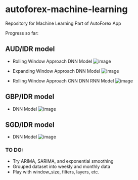 # autoforex-machine-learning
Repository for Machine Learning Part of AutoForex App

Progress so far:

## AUD/IDR model

- Rolling Window Approach DNN Model
![image](https://github.com/C23-PR588/autoforex-machine-learning/assets/66913806/16e01899-a6f9-4f4f-b032-a59963c1f249)

- Expanding Window Approach DNN Model
![image](https://github.com/C23-PR588/autoforex-machine-learning/assets/66913806/115520ec-9a1b-4cdc-8ef8-6eb68ab5feb6)

- Rolling Window Approach CNN DNN RNN Model
![image](https://github.com/C23-PR588/autoforex-machine-learning/assets/66913806/ead23688-8dc4-4595-b710-d8ff428fca0f)

## GBP/IDR model

- DNN Model
![image](https://github.com/C23-PR588/autoforex-machine-learning/assets/66913806/91e65d73-6b55-4836-8ba9-ae3ce8525e4f)

## SGD/IDR model

- DNN Model
![image](https://github.com/C23-PR588/autoforex-machine-learning/assets/66913806/e1a2dbe1-52a2-4d85-ad50-8141c92e5a04)

### TO DO:
- Try ARIMA, SARIMA, and exponential smoothing
- Grouped dataset into weekly and monthly data
- Play with window_size, filters, layers, etc.
